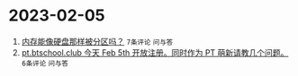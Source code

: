 # 2023-02-05

1. [内存能像硬盘那样被分区吗？](https://www.v2ex.com/t/913266) `7条评论` `问与答`
1. [pt.btschool.club 今天 Feb 5th 开放注册。同时作为 PT 萌新请教几个问题。](https://www.v2ex.com/t/913270) `6条评论` `问与答`
